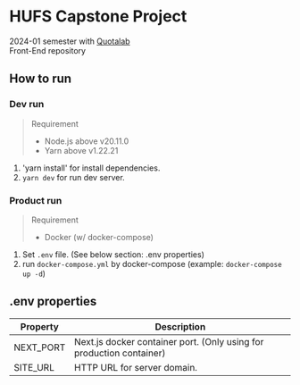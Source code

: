 # HUFS Capstone Project
2024-01 semester with [Quotalab](https://www.quotalab.com/)    
Front-End repository

## How to run

### Dev run

> Requirement
> * Node.js above v20.11.0
> * Yarn above v1.22.21

1. 'yarn install' for install dependencies.
2. `yarn dev` for run dev server.

### Product run

> Requirement
> * Docker (w/ docker-compose)

1. Set `.env` file. (See below section: .env properties)
2. run `docker-compose.yml` by docker-compose
   (example: `docker-compose up -d`)

## .env properties

| Property   | Description                                                          | 
|------------|----------------------------------------------------------------------|
| NEXT_PORT  | Next.js docker container port. (Only using for production container) | 
| SITE_URL   | HTTP URL for server domain.                                          |
